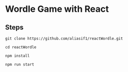 # Wordle Game with React

## Steps
```
git clone https://github.com/aliasif1/reactWordle.git 
```
```
cd reactWordle 
```
```
npm install
```
```
npm run start
```

